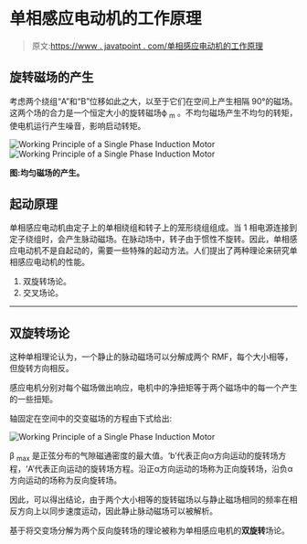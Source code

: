 # 单相感应电动机的工作原理

> 原文:[https://www . javatpoint . com/单相感应电动机的工作原理](https://www.javatpoint.com/working-principle-of-a-single-phase-induction-motor)

## 旋转磁场的产生

考虑两个绕组“A”和“B”位移如此之大，以至于它们在空间上产生相隔 90°的磁场。这两个场的合力是一个恒定大小的旋转磁场&phiv; <sub>m</sub> 。不均匀磁场产生不均匀的转矩，使电机运行产生噪音，影响启动转矩。

![Working Principle of a Single Phase Induction Motor](../Images/bfd0dcaf348cc1ea83fa896ed38af855.png)
![Working Principle of a Single Phase Induction Motor](../Images/cdffb0dbf562fc00218fde1bfa36af22.png)

**图:均匀磁场的产生。**

## 起动原理

单相感应电动机由定子上的单相绕组和转子上的笼形绕组组成。当 1 相电源连接到定子绕组时，会产生脉动磁场。在脉动场中，转子由于惯性不旋转。因此，单相感应电动机不是自起动的，需要一些特殊的起动方法。人们提出了两种理论来研究单相感应电动机的性能。

1.  双旋转场论。
2.  交叉场论。

* * *

## 双旋转场论

这种单相理论认为，一个静止的脉动磁场可以分解成两个 RMF，每个大小相等，但旋转方向相反。

感应电机分别对每个磁场做出响应，电机中的净扭矩等于两个磁场中的每一个产生的一些扭矩。

轴固定在空间中的交变磁场的方程由下式给出:

![Working Principle of a Single Phase Induction Motor](../Images/db62ea64693ff39bb5dcdae30b73aba1.png)

β <sub>max</sub> 是正弦分布的气隙磁通密度的最大值。‘b’代表正向α方向运动的旋转场方程，‘A’代表正向运动的旋转场方程。沿正α方向运动的场称为正向旋转场，沿负α方向运动的场称为反向旋转场。

因此，可以得出结论，由于两个大小相等的旋转磁场以与静止磁场相同的频率在相反方向上以同步速度运动，因此静止脉动磁场可以被解析。

基于将交变场分解为两个反向旋转场的理论被称为单相感应电机的**双旋转**场论。